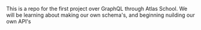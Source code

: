 This is a repo for the first project over GraphQL through Atlas School. We will be learning about making our own schema's, and beginning nuilding our own API's
